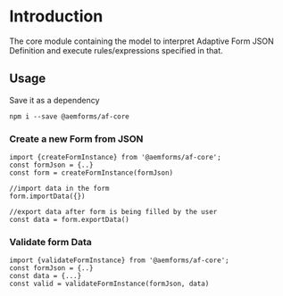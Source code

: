 # Introduction

The core module containing the model to interpret Adaptive Form JSON Definition and execute rules/expressions
specified in that.

## Usage

Save it as a dependency
```
npm i --save @aemforms/af-core
```

### Create a new Form from JSON
```
import {createFormInstance} from '@aemforms/af-core';
const formJson = {..}
const form = createFormInstance(formJson)

//import data in the form
form.importData({})

//export data after form is being filled by the user
const data = form.exportData()

```

### Validate form Data

```
import {validateFormInstance} from '@aemforms/af-core';
const formJson = {..}
const data = {...}
const valid = validateFormInstance(formJson, data)
```
